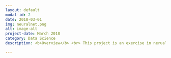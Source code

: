 ```yaml
---
layout: default
modal-id: 2
date: 2018-03-01
img: neuralnet.png
alt: image-alt
project-date: March 2018
category: Data Science
description: <b>Overview</b> <br> This project is an exercise in nerual network implementation using TensorFlow and Keras. I used the MNIST data set to train feed forward and convolutional neural networks using Tensorflow and Keras. The goal was to characterize each digit into a digit 0-9. This was an excellent primer on the difference in implementation between Tensorflow and Keras. <br><br><b>Data</b><br> The MNIST data set was retreived from Kaggle (https://www.kaggle.com/c/digit-recognizer) as part of an image recognition competition. It consists of a training and test set which have pixel data mapped into csv format. I created a validation set on the training data to tune my models and passed the testing data through the final product. <br> <br> <b>Key Insights</b> <br> Both the network structures performed well; unsurprisingly the convolutional network was the best thanks to it's enhanced edge detection capacity. The most valuable outcome from this exercise was learning how Keras and Tensorflow interact with each other - my Keras models took almost twice as long to train! Early stopping will be a necessity with Keras moving forward. Keras is certainly more user friendly when setting up networks, but as of now this comes at the cost of functionality. Tensorflow networks are definitely more modular - one small example when training my model I can print a note for every X epochs just to make sure everything is working. With Keras it's all or nothing - I can print a line for every epoch or for none at all. This obviously becomes an issue when you want to run a large number of epochs.<br><br><a href="https://github.com/ccaspar/neural_net_exploration"> Link to project on github </a><br> <br> <b>Concepts and Skills Used</b><br> Pandas <br> SKLearn <br> TensorFlow <br> Keras <br> Feed Forward Neural Networks <br> Convolutional Nerual Networks

---
```

